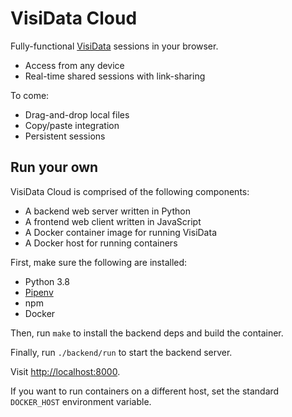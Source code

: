 # VisiData Cloud

Fully-functional [VisiData](https://visidata.org) sessions in your browser.

* Access from any device
* Real-time shared sessions with link-sharing

To come:

* Drag-and-drop local files
* Copy/paste integration
* Persistent sessions


## Run your own

VisiData Cloud is comprised of the following components:

* A backend web server written in Python
* A frontend web client written in JavaScript
* A Docker container image for running VisiData
* A Docker host for running containers

First, make sure the following are installed:

* Python 3.8
* [Pipenv](https://pipenv.readthedocs.io)
* npm
* Docker

Then, run `make` to install the backend deps and build the container.

Finally, run `./backend/run` to start the backend server.

Visit [http://localhost:8000](http://localhost:8000).

If you want to run containers on a different host, set the standard
`DOCKER_HOST` environment variable.
